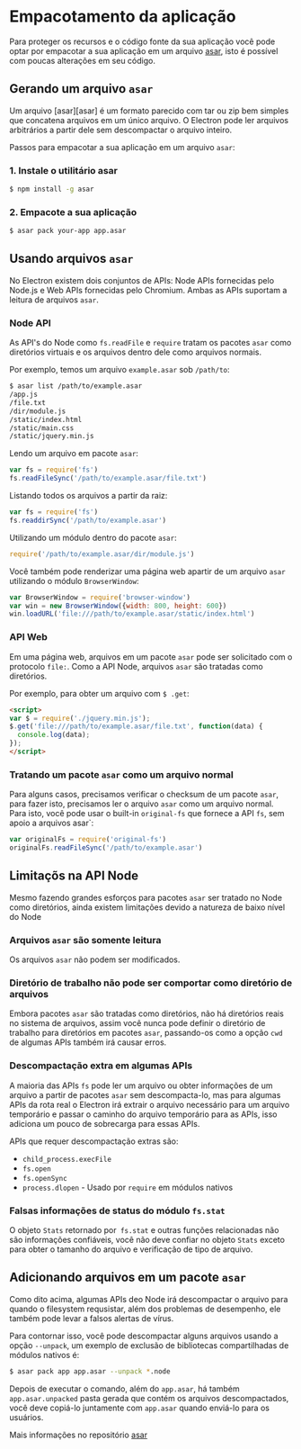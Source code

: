 # Empacotamento da aplicação

Para proteger os recursos e o código fonte da sua aplicação você pode optar por
empacotar a sua aplicação em um arquivo [asar](https://github.com/atom/asar), isto é possível com poucas
alterações em seu código.

## Gerando um arquivo `asar`

Um arquivo [asar][asar] é um formato parecido com tar ou zip bem simples que concatena arquivos
em um único arquivo. O Electron pode ler arquivos arbitrários a partir dele sem descompactar
o arquivo inteiro.

Passos para empacotar a sua aplicação em um arquivo `asar`:

### 1. Instale o utilitário asar

```bash
$ npm install -g asar
```

### 2. Empacote a sua aplicação

```bash
$ asar pack your-app app.asar
```

## Usando arquivos `asar`

No Electron existem dois conjuntos de APIs: Node APIs fornecidas pelo Node.js e Web
APIs fornecidas pelo Chromium. Ambas as APIs suportam a leitura de arquivos `asar`.

### Node API

As API's do Node como `fs.readFile` e `require` tratam os pacotes `asar`
como diretórios virtuais e os arquivos dentro dele como arquivos normais.

Por exemplo, temos um arquivo `example.asar` sob `/path/to`:

```bash
$ asar list /path/to/example.asar
/app.js
/file.txt
/dir/module.js
/static/index.html
/static/main.css
/static/jquery.min.js
```

Lendo um arquivo em pacote `asar`:

```javascript
var fs = require('fs')
fs.readFileSync('/path/to/example.asar/file.txt')
```

Listando todos os arquivos a partir da raiz:

```javascript
var fs = require('fs')
fs.readdirSync('/path/to/example.asar')
```

Utilizando um módulo dentro do pacote `asar`:

```javascript
require('/path/to/example.asar/dir/module.js')
```

Você também pode renderizar uma página web apartir de um arquivo `asar` utilizando o módulo `BrowserWindow`:

```javascript
var BrowserWindow = require('browser-window')
var win = new BrowserWindow({width: 800, height: 600})
win.loadURL('file:///path/to/example.asar/static/index.html')
```

### API Web

Em uma página web, arquivos em um pacote `asar` pode ser solicitado com o protocolo `file:`.
Como a API Node, arquivos `asar` são tratadas como diretórios.

Por exemplo, para obter um arquivo com `$ .get`:

```html
<script>
var $ = require('./jquery.min.js');
$.get('file:///path/to/example.asar/file.txt', function(data) {
  console.log(data);
});
</script>
```

### Tratando um pacote `asar` como um arquivo normal

Para alguns casos, precisamos verificar o checksum de um pacote `asar`, para fazer isto, precisamos ler
o arquivo `asar` como um arquivo normal. Para isto, você pode usar o built-in
`original-fs` que fornece a API `fs`, sem apoio a arquivos asar`:

```javascript
var originalFs = require('original-fs')
originalFs.readFileSync('/path/to/example.asar')
```

## Limitaçõs na API Node

Mesmo fazendo grandes esforços para pacotes `asar` ser tratado no Node como diretórios,
ainda existem limitações devido a natureza de baixo nível do Node

### Arquivos `asar` são somente leitura

Os arquivos `asar` não podem ser modificados.

### Diretório de trabalho não pode ser comportar como diretório de arquivos

Embora pacotes `asar` são tratadas como diretórios, não há
diretórios reais no sistema de arquivos, assim você nunca pode definir o diretório de trabalho para
diretórios em pacotes `asar`, passando-os como a opção `cwd` de algumas APIs
também irá causar erros.

### Descompactação extra em algumas APIs

A maioria das APIs `fs` pode ler um arquivo ou obter informações de um arquivo a partir de pacotes `asar`
sem descompacta-lo, mas para algumas APIs da rota real o Electron irá extrair o arquivo necessário para um
arquivo temporário e passar o caminho do arquivo temporário para as APIs,
isso adiciona um pouco de sobrecarga para essas APIs.

APIs que requer descompactação extras são:

* `child_process.execFile`
* `fs.open`
* `fs.openSync`
* `process.dlopen` - Usado por `require` em módulos nativos

### Falsas informações de status do módulo `fs.stat`

O objeto `Stats` retornado por` fs.stat` e outras funções relacionadas não são informações confiáveis,
você não deve confiar no objeto `Stats` exceto para obter o
tamanho do arquivo e verificação de tipo de arquivo.

## Adicionando arquivos em um pacote `asar`

Como dito acima, algumas APIs deo Node irá descompactar o arquivo para quando o filesystem
requsistar, além dos problemas de desempenho, ele também pode levar a falsos alertas
de vírus.

Para contornar isso, você pode descompactar alguns arquivos usando a
opção `--unpack`, um exemplo de exclusão de bibliotecas compartilhadas de módulos nativos
é:

```bash
$ asar pack app app.asar --unpack *.node
```

Depois de executar o comando, além do `app.asar`, há também
`app.asar.unpacked` pasta gerada que contém os arquivos descompactados, você
deve copiá-lo juntamente com `app.asar` quando enviá-lo para os usuários.

Mais informações no repositório [asar](https://github.com/atom/asar)
